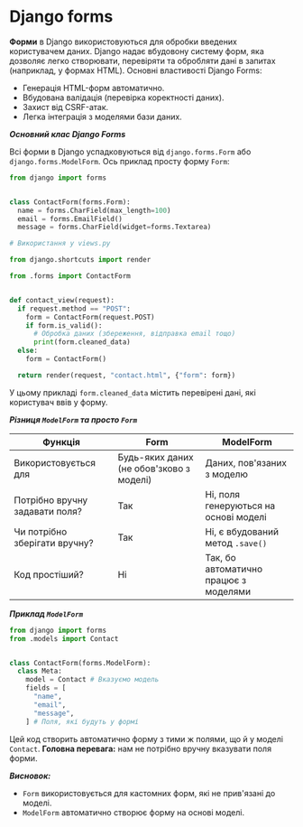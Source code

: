 # Django forms 

**Форми** в Django використовуються для обробки введених користувачем даних. Django надає вбудовону систему форм, яка дозволяє легко створювати, перевіряти та обробляти дані в запитах (наприклад, у формах HTML).
Основні властивості Django Forms:

 - Генерація HTML-форм автоматично.
 - Вбудована валідація (перевірка коректності даних).
 - Захист від CSRF-атак.
 - Легка інтеграція з моделями бази даних.

***Основний клас Django Forms***

Всі форми в Django успадковуються від `django.forms.Form` або `django.forms.ModelForm`.
Ось приклад просту форму `Form`:

```python 
from django import forms 


class ContactForm(forms.Form):
  name = forms.CharField(max_length=100)
  email = forms.EmailField()
  message = forms.CharField(widget=forms.Textarea)

# Використання у views.py 

from django.shortcuts import render 

from .forms import ContactForm


def contact_view(request):
  if request.method == "POST":
    form = ContactForm(request.POST)
    if form.is_valid():
      # Обробка даних (збереження, відправка email тощо)
      print(form.cleaned_data)
  else:
    form = ContactForm()

  return render(request, "contact.html", {"form": form})
```
У цьому прикладі `form.cleaned_data` містить перевірені дані, які користувач ввів у форму.

***Різниця `ModelForm` та просто `Form`***

| Функція | Form | ModelForm |
| --------------- | --------------- | --------------- |
| Використовується для | Будь-яких даних (не обов'зково з моделі) | Даних, пов'язаних з моделю |
| Потрібно вручну задавати поля? | Так | Ні, поля генеруються на основі моделі |
| Чи потрібно зберігати вручну? | Так | Ні, є вбудований метод `.save()` |
| Код простіший? | Ні | Так, бо автоматично працює з моделями |

***Приклад `ModelForm`***

```python
from django import forms
from .models import Contact 


class ContactForm(forms.ModelForm):
  class Meta:
    model = Contact # Вказуємо модель 
    fields = [
      "name", 
      "email", 
      "message",
    ] # Поля, які будуть у формі 
``` 

Цей код створить автоматично форму з тими ж полями, що й у моделі `Contact`. **Головна перевага:** нам не потрібно вручну вказувати поля форми.

***Висновок:***

 - `Form` використовується для кастомних форм, які не прив'язані до моделі.
 - `ModelForm` автоматично створює форму на основі моделі.
